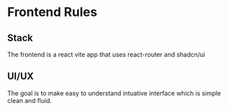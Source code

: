 # Frontend Rules

## Stack

The frontend is a react vite app that uses react-router and shadcn/ui

## UI/UX

The goal is to make easy to understand intuative interface which is simple clean and fluid.
